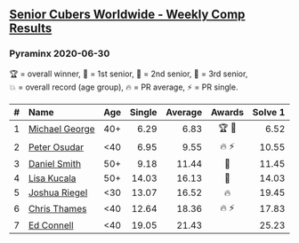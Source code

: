 <style>table {white-space: nowrap;}</style>

## [Senior Cubers Worldwide - Weekly Comp Results](/scw-comp/results/)
### Pyraminx 2020-06-30

<span style="white-space: nowrap;">🏆 = overall winner</span>, <span style="white-space: nowrap;">🥇 = 1st senior</span>, <span style="white-space: nowrap;">🥈 = 2nd senior</span>, <span style="white-space: nowrap;">🥉 = 3rd senior</span>, <span style="white-space: nowrap;">💥 = overall record (age group)</span>, <span style="white-space: nowrap;">🔥 = PR average</span>, <span style="white-space: nowrap;">⚡ = PR single</span>.

| # | Name | Age | Single | Average | Awards | Solve 1 | Solve 2 | Solve 3 | Solve 4 | Solve 5 | Video |
| :--: | :-- | :--: | --: | --: | :--: | --: | --: | --: | --: | --: | :-- |
| 1 | [Michael George](../../persons/michael_george/pyram.md) | 40+ | 6.29 | 6.83 | 🏆 🥇 | 6.52 | 6.29 | 9.26 | 6.64 | 7.32 | [Link](https://www.facebook.com/events/1716512181834525/permalink/1717720541713689) |
| 2 | [Peter Osudar](../../persons/peter_osudar/pyram.md) | <40 | 6.95 | 9.55 | 🔥 ⚡ | 10.55 | 14.15 | 9.17 | 8.93 | 6.95 | [Link](https://www.facebook.com/events/1716512181834525/permalink/1716699911815752) |
| 3 | [Daniel Smith](../../persons/daniel_smith/pyram.md) | 50+ | 9.18 | 11.44 | 🥈 | 11.45 | 10.85 | 12.01 | 19.75 | 9.18 | [Link](https://www.facebook.com/events/1716512181834525/permalink/1721982251287518) |
| 4 | [Lisa Kucala](../../persons/lisa_kucala/pyram.md) | 50+ | 14.03 | 16.13 | 🥉 | 14.03 | 18.00 | 21.37 | 15.84 | 14.54 | [Link](https://www.facebook.com/events/1716512181834525/permalink/1723076134511463) |
| 5 | [Joshua Riegel](../../persons/joshua_riegel/pyram.md) | <30 | 13.07 | 16.52 | 🔥 | 19.45 | 16.54 | 13.07 | 24.53 | 13.58 | [Link](https://www.facebook.com/events/1716512181834525/permalink/1720012624817814) |
| 6 | [Chris Thames](../../persons/chris_thames/pyram.md) | <40 | 12.64 | 18.36 | 🔥 ⚡ | 17.83 | 19.76 | 17.49 | 25.40 | 12.64 | [Link](https://www.facebook.com/events/1716512181834525/permalink/1717048601780883) |
| 7 | [Ed Connell](../../persons/ed_connell/pyram.md) | <40 | 19.05 | 21.43 |  | 25.23 | 22.58 | 19.05 | 21.83 | 19.87 | [Link](https://www.facebook.com/events/1716512181834525/permalink/1720526044766472) |

<!-- Global site tag (gtag.js) - Google Analytics -->
<script async src="https://www.googletagmanager.com/gtag/js?id=UA-86348435-3"></script>
<script>window.dataLayer = window.dataLayer || []; function gtag() {dataLayer.push(arguments);} gtag('js', new Date()); gtag('config', 'UA-86348435-3');</script>
